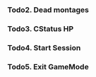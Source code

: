 ### Todo2. Dead montages

### Todo3. CStatus HP

### Todo4. Start Session

### Todo5. Exit GameMode
